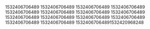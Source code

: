 1532406706489
1532406706489
1532406706489
1532406706489
1532406706489
1532406706489
1532406706489
1532406706489
1532406706489
1532406706489
1532406706489
1532406706489
1532406706489
1532406706489
15324067064891532420968248